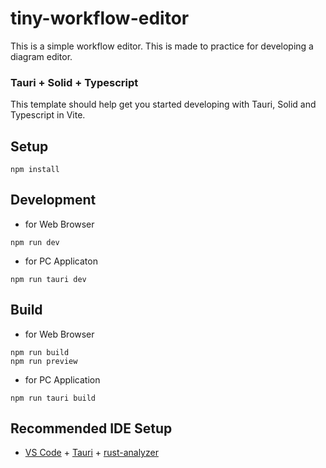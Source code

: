 # tiny-workflow-editor

This is a simple workflow editor. This is made to practice for developing a diagram editor.

### Tauri + Solid + Typescript

This template should help get you started developing with Tauri, Solid and Typescript in Vite.

## Setup

```
npm install
```

## Development

- for Web Browser

```
npm run dev
```

- for PC Applicaton

```
npm run tauri dev
```

## Build

- for Web Browser

```
npm run build
npm run preview
```

- for PC Application

```
npm run tauri build
```

## Recommended IDE Setup

- [VS Code](https://code.visualstudio.com/) + [Tauri](https://marketplace.visualstudio.com/items?itemName=tauri-apps.tauri-vscode) + [rust-analyzer](https://marketplace.visualstudio.com/items?itemName=rust-lang.rust-analyzer)
